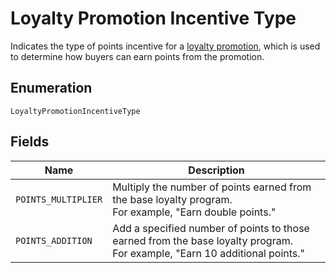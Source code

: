 <!-- Optimized: 2025-10-06 -->
<!-- RPM: 1.6.2.1.1.6.2.1_loyalty-promotion-incentive-type_20251006 -->
<!-- Session: E2E RPM DNA Application -->
<!-- AOM: RND (Reggie & Dro) -->
<!-- COI: TECHNOLOGY -->
<!-- RPM: HIGH -->
<!-- ACTION: BUILD -->


# Loyalty Promotion Incentive Type

Indicates the type of points incentive for a [loyalty promotion](../../doc/models/loyalty-promotion.md),
which is used to determine how buyers can earn points from the promotion.

## Enumeration

`LoyaltyPromotionIncentiveType`

## Fields

| Name | Description |
|  --- | --- |
| `POINTS_MULTIPLIER` | Multiply the number of points earned from the base loyalty program.<br>For example, "Earn double points." |
| `POINTS_ADDITION` | Add a specified number of points to those earned from the base loyalty program.<br>For example, "Earn 10 additional points." |
